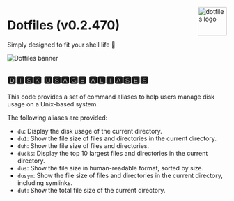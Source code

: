 <!-- markdownlint-disable MD033 MD041 MD043 -->

<img
  src="https://kura.pro/dotfiles/v2/images/logos/dotfiles.svg"
  alt="dotfiles logo"
  width="66"
  align="right"
/>

<!-- markdownlint-enable MD033 MD041 -->

# Dotfiles (v0.2.470)

Simply designed to fit your shell life 🐚

![Dotfiles banner][banner]

## 🅳🅸🆂🅺 🆄🆂🅰🅶🅴 🅰🅻🅸🅰🆂🅴🆂

This code provides a set of command aliases to help users manage disk
usage on a Unix-based system.

The following aliases are provided:

- `du`: Display the disk usage of the current directory.
- `du1`: Show the file size of files and directories in the current
  directory.
- `duh`: Show the file size of files and directories.
- `ducks`: Display the top 10 largest files and directories in the
  current directory.
- `dus`: Show the file size in human-readable format, sorted by size.
- `dusym`: Show the file size of files and directories in the current
  directory, including symlinks.
- `dut`: Show the total file size of the current directory.

[banner]: https://kura.pro/dotfiles/v2/images/titles/title-dotfiles.svg

